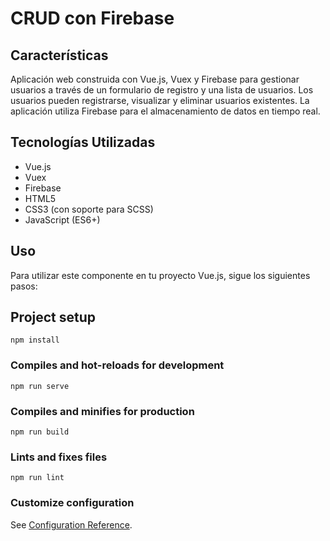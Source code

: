 # CRUD con Firebase

## Características

Aplicación web construida con Vue.js, Vuex y Firebase para gestionar usuarios a través de un formulario de registro y una lista de usuarios. Los usuarios pueden registrarse, visualizar y eliminar usuarios existentes. La aplicación utiliza Firebase para el almacenamiento de datos en tiempo real.

## Tecnologías Utilizadas

- Vue.js
- Vuex
- Firebase
- HTML5
- CSS3 (con soporte para SCSS)
- JavaScript (ES6+)

## Uso

Para utilizar este componente en tu proyecto Vue.js, sigue los siguientes pasos:

## Project setup
```
npm install
```

### Compiles and hot-reloads for development
```
npm run serve
```

### Compiles and minifies for production
```
npm run build
```

### Lints and fixes files
```
npm run lint
```

### Customize configuration
See [Configuration Reference](https://cli.vuejs.org/config/).
